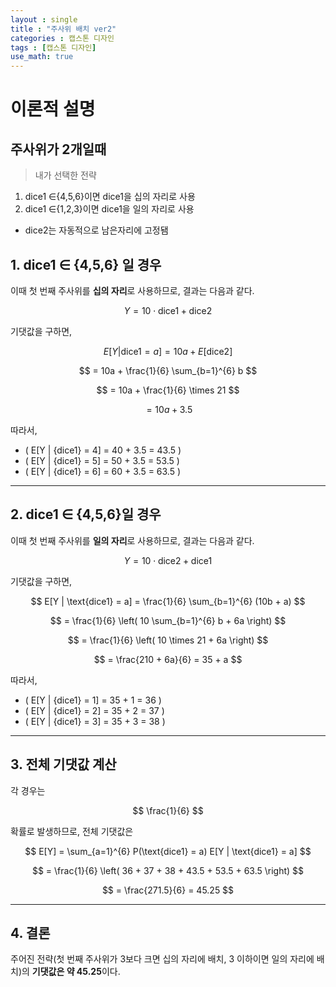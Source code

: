 ```yaml
---
layout : single
title : "주사위 배치 ver2"
categories : 캡스톤 디자인
tags : [캡스톤 디자인]
use_math: true
---
```


# 이론적 설명

## 주사위가 2개일때
> 내가 선택한 전략

1. dice1 ∈{4,5,6}이면 dice1을 십의 자리로 사용
2. dice1 ∈{1,2,3}이면 dice1을 일의 자리로 사용
+ dice2는 자동적으로 남은자리에 고정됌

## 1. dice1 ∈ {4,5,6} 일 경우

이때 첫 번째 주사위를 **십의 자리**로 사용하므로, 결과는 다음과 같다.

$$
Y = 10 \cdot \text{dice1} + \text{dice2}
$$

기댓값을 구하면,

$$
E[Y | \text{dice1} = a] = 10a + E[\text{dice2}]
$$

$$
= 10a + \frac{1}{6} \sum_{b=1}^{6} b
$$

$$
= 10a + \frac{1}{6} \times 21
$$

$$
= 10a + 3.5
$$

따라서,

- ( E[Y | {dice1} = 4] = 40 + 3.5 = 43.5 )
- ( E[Y | {dice1} = 5] = 50 + 3.5 = 53.5 )
- ( E[Y | {dice1} = 6] = 60 + 3.5 = 63.5 )
---

## 2. dice1 ∈ {4,5,6}일 경우

이때 첫 번째 주사위를 **일의 자리**로 사용하므로, 결과는 다음과 같다.

$$
Y = 10 \cdot \text{dice2} + \text{dice1}
$$

기댓값을 구하면,

$$
E[Y | \text{dice1} = a] = \frac{1}{6} \sum_{b=1}^{6} (10b + a)
$$

$$
= \frac{1}{6} \left( 10 \sum_{b=1}^{6} b + 6a \right)
$$

$$
= \frac{1}{6} \left( 10 \times 21 + 6a \right)
$$

$$
= \frac{210 + 6a}{6} = 35 + a
$$

따라서,

- ( E[Y | {dice1} = 1] = 35 + 1 = 36 )
- ( E[Y | {dice1} = 2] = 35 + 2 = 37 )
- ( E[Y | {dice1} = 3] = 35 + 3 = 38 )

---

## 3. 전체 기댓값 계산

각 경우는 

$$
\frac{1}{6} 
$$

확률로 발생하므로, 전체 기댓값은

$$
E[Y] = \sum_{a=1}^{6} P(\text{dice1} = a) E[Y | \text{dice1} = a]
$$

$$
= \frac{1}{6} \left( 36 + 37 + 38 + 43.5 + 53.5 + 63.5 \right)
$$

$$
= \frac{271.5}{6} = 45.25
$$

---

## 4. 결론

주어진 전략(첫 번째 주사위가 3보다 크면 십의 자리에 배치, 3 이하이면 일의 자리에 배치)의 **기댓값은 약 45.25**이다.
